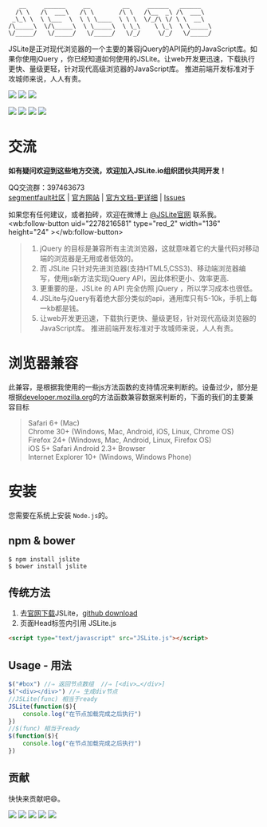 
```
   __     ______     __         __     ______   ______    
  /\ \   /\  ___\   /\ \       /\ \   /\__  _\ /\  ___\   
 _\_\ \  \ \___  \  \ \ \____  \ \ \  \/_/\ \/ \ \  __\   
/\_____\  \/\_____\  \ \_____\  \ \_\    \ \_\  \ \_____\ 
\/_____/   \/_____/   \/_____/   \/_/     \/_/   \/_____/ 

```

JSLite是正对现代浏览器的一个主要的兼容jQuery的API简约的JavaScript库。如果你使用jQuery ，你已经知道如何使用的JSLite。让web开发更迅速，下载执行更快、量级更轻，针对现代高级浏览器的JavaScript库。 推进前端开发标准对于攻城师来说，人人有责。  


[![](https://img.shields.io/github/forks/JSLite/JSLite.svg?style=social)](https://img.shields.io/github/forks/JSLite/JSLite.svg) [![](https://img.shields.io/github/stars/JSLite/JSLite.svg?style=social)](https://github.com/JSLite/JSLite/stargazers) [![](https://img.shields.io/github/followers/jaywcjlove.svg?style=social)](https://github.com/jaywcjlove/followers)

[![](https://img.shields.io/github/issues/JSLite/JSLite.svg)](https://github.com/JSLite/JSLite/issues) [![](https://img.shields.io/badge/license-MIT-blue.svg)](https://raw.githubusercontent.com/JSLite/JSLite/master/MIT-LICENSE) [![](https://img.shields.io/github/release/jaywcjlove/cookie.js.svg)](https://github.com/jaywcjlove/cookie.js/releases) [![](https://travis-ci.org/JSLite/JSLite.svg?branch=master)](https://travis-ci.org/JSLite/JSLite)

# 交流

**如有疑问欢迎到这些地方交流，欢迎加入JSLite.io组织团伙共同开发！**   

QQ交流群：397463673   
[segmentfault社区](http://segmentfault.com/t/jslite/blogs) | [官方网站](http://jslite.io) | [官方文档-更详细](http://jslite.io/API/) | [Issues](https://github.com/JSLite/JSLite/issues)  

<script src="http://tjs.sjs.sinajs.cn/open/api/js/wb.js" type="text/javascript" charset="utf-8"></script>
如果您有任何建议，或者拍砖，欢迎在微博上 [@JSLite官网](http://weibo.com/pc175) 联系我。<wb:follow-button uid="2278216581" type="red_2" width="136" height="24" ></wb:follow-button>




> 1. jQuery 的目标是兼容所有主流浏览器，这就意味着它的大量代码对移动端的浏览器是无用或者低效的。
> 2. 而 JSLite 只针对先进浏览器(支持HTML5,CSS3)、移动端浏览器编写，使用js新方法实现jQuery API，因此体积更小、效率更高.
> 3. 更重要的是，JSLite 的 API 完全仿照 jQuery ，所以学习成本也很低。
> 4. JSLite与jQuery有着绝大部分类似的api，通用库只有5-10k，手机上每一kb都是钱。
> 5. 让web开发更迅速，下载执行更快、量级更轻，针对现代高级浏览器的JavaScript库。 推进前端开发标准对于攻城师来说，人人有责。

# 浏览器兼容
此兼容，是根据我使用的一些js方法函数的支持情况来判断的。设备过少，部分是根据[developer.mozilla.org](https://developer.mozilla.org)的方法函数兼容数据来判断的，下面的我们的主要兼容目标

> Safari 6+ (Mac)  
> Chrome 30+ (Windows, Mac, Android, iOS, Linux, Chrome OS)  
> Firefox 24+ (Windows, Mac, Android, Linux, Firefox OS)  
> iOS 5+ Safari
> Android 2.3+ Browser  
> Internet Explorer 10+ (Windows, Windows Phone)  



# 安装

您需要在系统上安装 `Node.js`的。 

## npm & bower

```
$ npm install jslite
$ bower install jslite
```


## 传统方法
1. 去[官网下载](http://jslite.io)JSLite，[github download](https://github.com/JSLite/JSLite)  
2. 页面Head标签内引用 JSLite.js  

```html
<script type="text/javascript" src="JSLite.js"></script>
```


## Usage - 用法
```js
$("#box") //⇒ 返回节点数组  //⇒ [<div>​…​</div>​]
$("<div></div>") //⇒ 生成div节点
//JSLite(func) 相当于ready
JSLite(function($){
    console.log("在节点加载完成之后执行")
})
//$(func) 相当于ready
$(function($){
    console.log("在节点加载完成之后执行")
})
```



## 贡献

快快来贡献吧😄。

<a href="https://github.com/jaywcjlove"><img src="https://avatars0.githubusercontent.com/u/1680273?v=3&s=50"></a>
<a href="https://github.com/yanhaijing"><img src="https://avatars3.githubusercontent.com/u/3192087?v=3&s=50"></a>
<a href="https://github.com/xurui3762791"><img src="https://avatars3.githubusercontent.com/u/10526437?v=3&s=50"></a>
<a href="https://github.com/yaochuxia"><img src="https://avatars1.githubusercontent.com/u/8984000?v=3&s=50"></a>
<a href="https://github.com/52cik"><img src="https://avatars2.githubusercontent.com/u/5033310?v=3&s=50"></a>